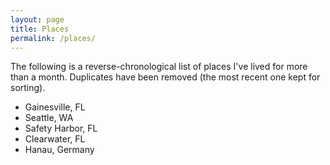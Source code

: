 ```yaml
---
layout: page
title: Places
permalink: /places/
---
```


The following is a reverse-chronological list of places I've lived for more than a month. Duplicates have been removed (the most recent one kept for sorting).  

* Gainesville, FL
* Seattle, WA
* Safety Harbor, FL
* Clearwater, FL
* Hanau, Germany
